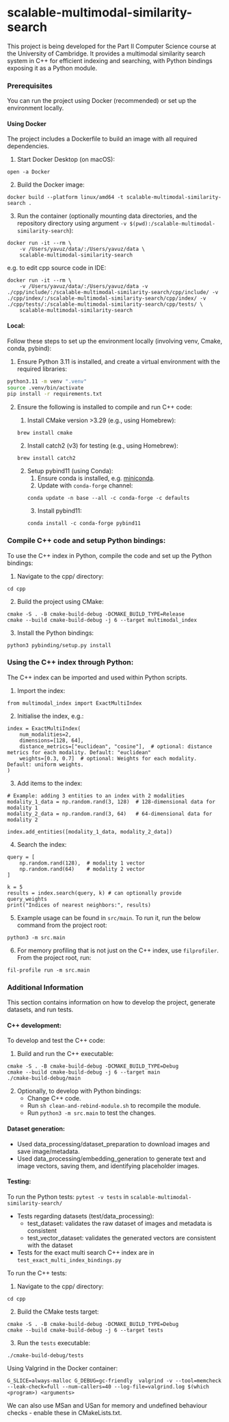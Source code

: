 # scalable-multimodal-similarity-search

This project is being developed for the Part II Computer Science course at the University of Cambridge. 
It provides a multimodal similarity search system in C++ for efficient indexing and searching, with Python bindings exposing it as a Python module.


### Prerequisites

You can run the project using Docker (recommended) or set up the environment locally.

#### Using Docker
The project includes a Dockerfile to build an image with all required dependencies.

1. Start Docker Desktop (on macOS):
```
open -a Docker
```
2. Build the Docker image:
```
docker build --platform linux/amd64 -t scalable-multimodal-similarity-search . 
```
3. Run the container (optionally mounting data directories, and the repository directory using argument `-v $(pwd):/scalable-multimodal-similarity-search`):

```
docker run -it --rm \
    -v /Users/yavuz/data/:/Users/yavuz/data \
    scalable-multimodal-similarity-search
```

e.g. to edit cpp source code in IDE:
```
docker run -it --rm \
    -v /Users/yavuz/data/:/Users/yavuz/data -v ./cpp/include/:/scalable-multimodal-similarity-search/cpp/include/ -v ./cpp/index/:/scalable-multimodal-similarity-search/cpp/index/ -v ./cpp/tests/:/scalable-multimodal-similarity-search/cpp/tests/ \
    scalable-multimodal-similarity-search
```

#### Local:

Follow these steps to set up the environment locally (involving venv, Cmake, conda, pybind):

1. Ensure Python 3.11 is installed, and create a virtual environment with the required libraries:
```bash
python3.11 -m venv ".venv"
source .venv/bin/activate
pip install -r requirements.txt
```

2. Ensure the following is installed to compile and run C++ code:

   1. Install CMake version >3.29 (e.g., using Homebrew): 
   ```
   brew install cmake
   ```
   2. Install catch2 (v3) for testing (e.g., using Homebrew):
   ```
   brew install catch2
   ```
   2. Setup pybind11 (using Conda):
      1. Ensure conda is installed, e.g. [miniconda](https://docs.anaconda.com/miniconda/#quick-command-line-install).
      2. Update with `conda-forge` channel:
        ```
        conda update -n base --all -c conda-forge -c defaults
        ```
      3. Install pybind11:
        ```
        conda install -c conda-forge pybind11
        ```

    
### Compile C++ code and setup Python bindings:
To use the C++ index in Python, compile the code and set up the Python bindings:

1. Navigate to the cpp/ directory:
```
cd cpp
```

2. Build the project using CMake:
```
cmake -S . -B cmake-build-debug -DCMAKE_BUILD_TYPE=Release
cmake --build cmake-build-debug -j 6 --target multimodal_index
```
3. Install the Python bindings:
```
python3 pybinding/setup.py install
```

### Using the C++ index through Python:

The C++ index can be imported and used within Python scripts.

1. Import the index:

```
from multimodal_index import ExactMultiIndex
```

2. Initialise the index, e.g.:
```
index = ExactMultiIndex(
    num_modalities=2,
    dimensions=[128, 64],
    distance_metrics=["euclidean", "cosine"],  # optional: distance metrics for each modality. Default: "euclidean"
    weights=[0.3, 0.7]  # optional: Weights for each modality. Default: uniform weights.
)
```
3. Add items to the index:
```
# Example: adding 3 entities to an index with 2 modalities
modality_1_data = np.random.rand(3, 128)  # 128-dimensional data for modality 1
modality_2_data = np.random.rand(3, 64)   # 64-dimensional data for modality 2

index.add_entities([modality_1_data, modality_2_data])
```

4. Search the index:
```
query = [
    np.random.rand(128),  # modality 1 vector
    np.random.rand(64)    # modality 2 vector
]

k = 5
results = index.search(query, k) # can optionally provide query_weights
print("Indices of nearest neighbors:", results)
```


5. Example usage can be found in `src/main`. To run it, run the below command from the project root:
```
python3 -m src.main
```

6. For memory profiling that is not just on the C++ index, use `filprofiler`. From the project root, run:
```
fil-profile run -m src.main
```

### Additional Information

This section contains information on how to develop the project, generate datasets, and run tests.

#### C++ development:
To develop and test the C++ code:

1. Build and run the C++ executable:
```
cmake -S . -B cmake-build-debug -DCMAKE_BUILD_TYPE=Debug
cmake --build cmake-build-debug -j 6 --target main
./cmake-build-debug/main
```

2. Optionally, to develop with Python bindings:
    - Change C++ code. 
    - Run `sh clean-and-rebind-module.sh` to recompile the module. 
    - Run `python3 -m src.main` to test the changes.

#### Dataset generation:
- Used data_processing/dataset_preparation to download images and save image/metadata.
- Used data_processing/embedding_generation to generate text and image vectors, saving them, and identifying placeholder images.

#### Testing:

To run the Python tests: `pytest -v tests` in `scalable-multimodal-similarity-search/` 

- Tests regarding datasets (test/data_processing):
    - test_dataset: validates the raw dataset of images and metadata is consistent
    - test_vector_dataset: validates the generated vectors are consistent with the dataset
- Tests for the exact multi search C++ index are in `test_exact_multi_index_bindings.py`

To run the C++ tests:

1. Navigate to the cpp/ directory:
```
cd cpp
```

2. Build the CMake tests target:
```
cmake -S . -B cmake-build-debug -DCMAKE_BUILD_TYPE=Debug
cmake --build cmake-build-debug -j 6 --target tests
```
3. Run the `tests` executable:
```
./cmake-build-debug/tests
```

Using Valgrind in the Docker container:
```
G_SLICE=always-malloc G_DEBUG=gc-friendly  valgrind -v --tool=memcheck --leak-check=full --num-callers=40 --log-file=valgrind.log $(which <program>) <arguments>
```

We can also use MSan and USan for memory and undefined behaviour checks - enable these in CMakeLists.txt.